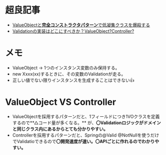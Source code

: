 # 超良記事
- [ValueObjectと**完全コンストラクタパターン**で低凝集クラスを爆殺する](https://qiita.com/MinoDriven/items/5e69d9bd028aa350e2c4)
- [Validationの実装はどこにすべきか？ValueObject?Controller?](https://qiita.com/kotauchisunsun/items/e319e4c4b093d6add74b)

# メモ
- ValueObject -> 1つのインスタンス変数のみ保持する。
- new Xxxx(xx)するときに、その変数のValidationが走る。
- 正しい値でない限りインスタンスを生成することはできない👍

# ValueObject VS Controller
- ValueObjectを採用するパターンだと、1フィールドにつき1VOクラスを定義するので**△コード量が多くなる。** が、**〇Validationロジックがドメインと同じクラス内にあるからとても分かりやすい。**
- Controllerを採用するパターンだと、Springの@Valid @NotNullを使うだけでValidatioできるので**〇開発速度が速い。〇APIごとに作れるのでわかりやすい。** 